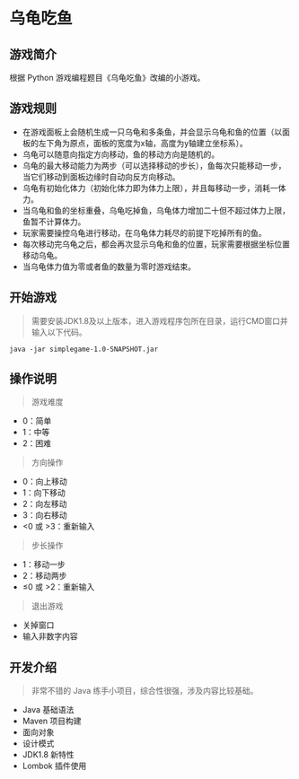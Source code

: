 # 乌龟吃鱼

## 游戏简介

根据 Python 游戏编程题目《乌龟吃鱼》改编的小游戏。

## 游戏规则

* 在游戏面板上会随机生成一只乌龟和多条鱼，并会显示乌龟和鱼的位置（以面板的左下角为原点，面板的宽度为x轴，高度为y轴建立坐标系）。
* 乌龟可以随意向指定方向移动，鱼的移动方向是随机的。
* 乌龟的最大移动能力为两步（可以选择移动的步长），鱼每次只能移动一步，当它们移动到面板边缘时自动向反方向移动。
* 乌龟有初始化体力（初始化体力即为体力上限），并且每移动一步，消耗一体力。
* 当乌龟和鱼的坐标重叠，乌龟吃掉鱼，乌龟体力增加二十但不超过体力上限，鱼暂不计算体力。
* 玩家需要操控乌龟进行移动，在乌龟体力耗尽的前提下吃掉所有的鱼。
* 每次移动完乌龟之后，都会再次显示乌龟和鱼的位置，玩家需要根据坐标位置移动乌龟。
* 当乌龟体力值为零或者鱼的数量为零时游戏结束。

## 开始游戏

> 需要安装JDK1.8及以上版本，进入游戏程序包所在目录，运行CMD窗口并输入以下代码。

```
java -jar simplegame-1.0-SNAPSHOT.jar
```

## 操作说明

> 游戏难度

* 0：简单
* 1：中等
* 2：困难

> 方向操作

* 0：向上移动
* 1：向下移动
* 2：向左移动
* 3：向右移动
* &lt;0 或 &gt;3：重新输入

> 步长操作

* 1：移动一步
* 2：移动两步
* &le;0 或 &gt;2：重新输入

> 退出游戏

* 关掉窗口
* 输入非数字内容

## 开发介绍

> 非常不错的 Java 练手小项目，综合性很强，涉及内容比较基础。

* Java 基础语法
* Maven 项目构建
* 面向对象
* 设计模式
* JDK1.8 新特性
* Lombok 插件使用